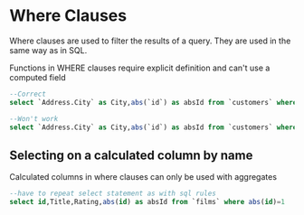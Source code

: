 # Where Clauses

Where clauses are used to filter the results of a query. They are used in the same way as in SQL.

Functions in WHERE clauses require explicit definition and can't use a computed field

```sql
--Correct
select `Address.City` as City,abs(`id`) as absId from `customers` where `First Name` like 'm%' and abs(`id`) > 1 order by absId

--Won't work
select `Address.City` as City,abs(`id`) as absId from `customers` where `First Name` like 'm%' and absId > 1
```

## Selecting on a calculated column by name

Calculated columns in where clauses can only be used with aggregates

```sql
--have to repeat select statement as with sql rules
select id,Title,Rating,abs(id) as absId from `films` where abs(id)=1
```
